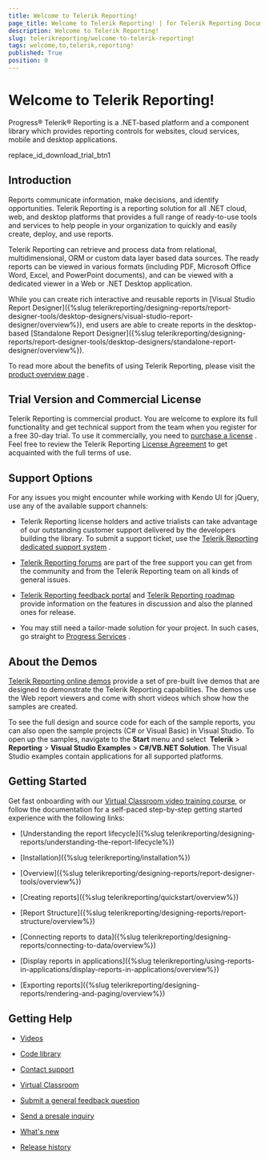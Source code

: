 ```yaml
---
title: Welcome to Telerik Reporting!
page_title: Welcome to Telerik Reporting! | for Telerik Reporting Documentation
description: Welcome to Telerik Reporting!
slug: telerikreporting/welcome-to-telerik-reporting!
tags: welcome,to,telerik,reporting!
published: True
position: 0
---
```


# Welcome to Telerik Reporting!



Progress® Telerik® Reporting is a .NET-based platform and a component library which provides reporting controls for websites,
        cloud services, mobile and desktop applications.
      

replace_id_download_trial_btn1

## Introduction

Reports communicate information, make decisions, and identify opportunities. Telerik Reporting is a reporting solution for
          all .NET cloud, web, and desktop platforms that provides a full range of ready-to-use tools and services
          to help people in your organization to quickly and easily create, deploy, and use reports.
        

Telerik Reporting can retrieve and process data from relational, multidimensional, ORM or custom data layer based data sources.
          The ready reports can be viewed in various formats (including PDF, Microsoft Office Word, Excel, and PowerPoint documents), and
          can be viewed with a dedicated viewer in a Web or .NET Desktop application.
        

While you can create rich interactive and reusable reports in
          [Visual Studio Report Designer]({%slug telerikreporting/designing-reports/report-designer-tools/desktop-designers/visual-studio-report-designer/overview%}), end users are able to create reports
          in the desktop-based [Standalone Report Designer]({%slug telerikreporting/designing-reports/report-designer-tools/desktop-designers/standalone-report-designer/overview%}).
        

To read more about the benefits of using Telerik Reporting, please visit the
          [product overview page](https://www.telerik.com/reporting)          .
        

## Trial Version and Commercial License

Telerik Reporting is commercial product. 
          You are welcome to explore its full functionality and get technical support from the team when you register for a free 30-day trial. 
          To use it commercially, you need to 
          [purchase a license](https://www.telerik.com/purchase/individual/reporting.aspx)          . Feel free to review the Telerik Reporting 
          [License Agreement](https://www.telerik.com/purchase/license-agreement/reporting-dlw-s)          to get acquainted with the full terms of use.
        

## Support Options

For any issues you might encounter while working with Kendo UI for jQuery, use any of the available support channels:
    

* Telerik Reporting license holders and active trialists can take advantage of our outstanding customer support delivered by the developers building the library. 
          To submit a support ticket, use the 
          [Telerik Reporting dedicated support system](https://www.telerik.com/account/support-tickets/)          .
        

* [Telerik Reporting forums](https://www.telerik.com/forums/reporting)           are part of the free support you can get from the community and from the Telerik Reporting team on all kinds of general issues.
        

* [Telerik Reporting feedback portal](https://feedback.telerik.com/reporting)           and 
          [Telerik Reporting roadmap](https://www.telerik.com/support/whats-new/reporting/roadmap)            provide information on the features in discussion and also the planned ones for release.
        

* You may still need a tailor-made solution for your project. In such cases, go straight to 
          [Progress Services](https://www.progress.com/services)          .
        

## About the Demos

[Telerik Reporting online demos](http://demos.telerik.com/reporting/home.aspx)          provide a set of pre-built live demos that are
          designed to demonstrate the Telerik Reporting capabilities.
          The demos use the Web report viewers and come with short videos which show how the samples are created.
        

To see the full design and source code for each of the sample reports,
          you can also open the sample projects (C# or Visual Basic) in Visual Studio.
          To open up the samples, navigate to the __Start__ menu and select 
          __Telerik__ > __Reporting__ > __Visual Studio Examples__          > __C#/VB.NET Solution__.
          The Visual Studio examples contain applications for all supported platforms.
        

## Getting Started

Get fast onboarding with our 
          [Virtual Classroom video training course](https://learn.telerik.com/learn/course/38/Telerik%2520Reporting),
          or follow the documentation for a self-paced step-by-step getting started experience with the following links:
        

* [Understanding the report lifecycle]({%slug telerikreporting/designing-reports/understanding-the-report-lifecycle%})

* [Installation]({%slug telerikreporting/installation%})

* [Overview]({%slug telerikreporting/designing-reports/report-designer-tools/overview%})

* [Creating reports]({%slug telerikreporting/quickstart/overview%})

* [Report Structure]({%slug telerikreporting/designing-reports/report-structure/overview%})

* [Connecting reports to data]({%slug telerikreporting/designing-reports/connecting-to-data/overview%})

* [Display reports in applications]({%slug telerikreporting/using-reports-in-applications/display-reports-in-applications/overview%})

* [Exporting reports]({%slug telerikreporting/designing-reports/rendering-and-paging/overview%})

## Getting Help

* [Videos](https://www.telerik.com/videos/reporting)

* [Code library](https://www.telerik.com/support/code-library/reporting)

* [Contact support](https://www.telerik.com/account/support-tickets)

* [Virtual Classroom](https://learn.telerik.com/learn/course/38/Telerik%2520Reporting)

* [Submit a general feedback question](https://www.telerik.com/account/support-tickets/customer-service/)

* [Send a presale inquiry](https://www.telerik.com/account/support-tickets/presales-inquiry)

* [What's new](https://www.telerik.com/support/whats-new/reporting)

* [Release history](https://www.telerik.com/support/whats-new/reporting/release-history)
